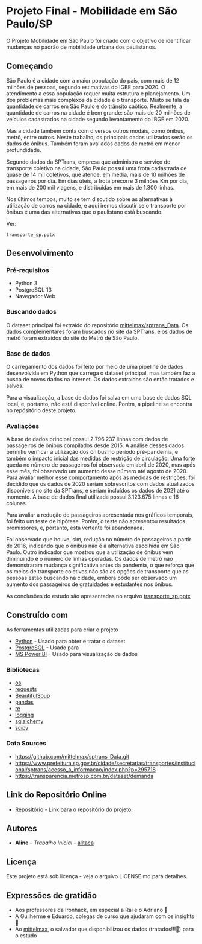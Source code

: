 # Projeto Final - Mobilidade em São Paulo/SP

O Projeto Mobilidade em São Paulo foi criado com o objetivo de identificar mudanças no padrão de mobilidade urbana dos paulistanos.

## Começando

São Paulo é a cidade com a maior população do país, com mais de 12 milhões de pessoas, segundo estimativas do IGBE para 2020. O atendimento a essa população requer muita estrutura e planejamento. Um dos problemas mais complexos da cidade é o transporte. Muito se fala da quantidade de carros em São Paulo e do trânsito caótico. Realmente, a quantidade de carros na cidade é bem grande: são mais de 20 milhões de veículos cadastrados na cidade segundo levantamento do IBGE em 2020.

Mas a cidade também conta com diversos outros modais, como ônibus, metrô, entre outros. Neste trabalho, os principais dados utilizados serão os dados de ônibus. Também foram avaliados dados de metrô em menor profundidade.

Segundo dados da SPTrans, empresa que administra o serviço de transporte coletivo na cidade, São Paulo possui uma frota cadastrada de quase de 14 mil coletivos, que atende, em média, mais de 10 milhões de passageiros por dia. Em dias úteis, a frota precorre 3 milhões Km por dia, em mais de 200 mil viagens, e distribuídas em mais de 1.300 linhas.

Nos últimos tempos, muito se tem discutido sobre as alternativas à utilização de carros na cidade, e aqui iremos discutir se o transporte por ônibus é uma das alternativas que o paulistano está buscando.

Ver:

```
transporte_sp.pptx
```


## Desenvolvimento

### Pré-requisitos

* Python 3
* PostgreSQL 13
* Navegador Web

### Buscando dados

O dataset principal foi extraído do repositório [mittelmax/sptrans_Data](https://github.com/mittelmax/sptrans_Data.git). 
Os dados complementares foram buscados no site da SPTrans, e os dados de metrô foram extraídos do site do Metrô de São Paulo.

### Base de dados

O carregamento dos dados foi feito por meio de uma pipeline de dados desenvolvida em Python que carrega o dataset principal, mas também faz a busca de novos dados na internet. Os dados extraídos são então tratados e salvos.

Para a visualização, a base de dados foi salva em uma base de dados SQL local, e, portanto, não está disponível online. Porém, a pipeline se encontra no repósitório deste projeto.

### Avaliações

A base de dados principal possui 2.796.237 linhas com dados de passageiros de ônibus compilados desde 2015. A análise desses dados permitiu verificar a utilização dos ônibus no período pré-pandemia, e também o impacto inicial das medidas de restrição de circulação. Uma forte queda no número de passageiros foi observada em abril de 2020, mas após esse mês, foi observado um aumento desse número até agosto de 2020. Para avaliar melhor esse comportamento após as medidas de restrições, foi decidido que os dados de 2020 seriam sobrescritos com dados atualizados disponíveis no site da SPTrans, e seriam incluídos os dados de 2021 até o momento. A base de dados final utilizada possui 3.123.675 linhas e 16 colunas.

Para avaliar a redução de passageiros apresentada nos gráficos temporais, foi feito um teste de hipótese. Porém, o teste não apresentou resultados promissores, e, portanto, esta vertente foi abandonada.

Foi observado que houve, sim, redução no número de passageiros a partir de 2016, indicando que o ônibus não é a alternativa escolhida em São Paulo. Outro indicador que mostrou que a utilização de ônibus vem diminuindo é o número de linhas operadas. Os dados de metrô não demonstraram mudança significativa antes da pandemia, o que reforça que os meios de transporte coletivos não são as opções de transporte que as pessoas estão buscando na cidade, embora pôde ser observado um aumento dos passageiros de gratuidades e estudantes nos ônibus.

As conclusões do estudo são apresentadas no arquivo [transporte_sp.pptx](https://github.com/alitaca/Projeto_final/blob/7d8e1450329f5b51e66ea9baef25be86d7ee1ea5/transporte_sp.pptx)

## Construído com

As ferramentas utilizadas para criar o projeto

* [Python](https://www.python.org/) - Usado para obter e tratar o dataset
* [PostgreSQL](https://www.postgresql.org/) - Usado para
* [MS Power BI](https://powerbi.microsoft.com/en/) - Usado para visualização de dados

### Bibliotecas

* [os](https://docs.python.org/3/library/os.html)
* [requests](https://pypi.org/project/requests/)
* [BeautifulSoup](https://pypi.org/project/beautifulsoup4/)
* [pandas](https://pandas.pydata.org/)
* [re](https://docs.python.org/3/library/re.html)
* [logging](https://docs.python.org/3/howto/logging.html)
* [sqlalchemy](https://www.sqlalchemy.org/)
* [scipy](https://www.scipy.org/)

### Data Sources

* https://github.com/mittelmax/sptrans_Data.git
* https://www.prefeitura.sp.gov.br/cidade/secretarias/transportes/institucional/sptrans/acesso_a_informacao/index.php?p=295718
* https://transparencia.metrosp.com.br/dataset/demanda


## Link do Repositório Online

* [Repositório](https://github.com/alitaca/Projeto_final.git) - Link para o repositório do projeto.

## Autores

* **Aline** - *Trabalho Inicial* - [alitaca](https://github.com/alitaca)


## Licença

Este projeto está sob licença - veja o arquivo LICENSE.md para detalhes.

## Expressões de gratidão

* Aos professores da Ironhack, em especial a Rai e o Adriano :100:
* A Guilherme e Eduardo, colegas de curso que ajudaram com os insights :brain:
* Ao [mittelmax](https://github.com/mittelmax), o salvador que disponibilizou os dados (tratados!!!:raised_hands:) para o estudo